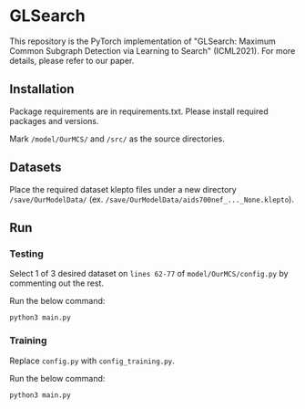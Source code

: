 # GLSearch
This repository is the PyTorch implementation of "GLSearch: Maximum Common Subgraph Detection via Learning to Search" (ICML2021). For more details, please refer to our paper.

## Installation

Package requirements are in requirements.txt. Please install required packages and versions.

Mark `/model/OurMCS/` and `/src/` as the source directories.

## Datasets

Place the required dataset klepto files under a new directory `/save/OurModelData/` (ex. `/save/OurModelData/aids700nef_..._None.klepto`).

## Run

### Testing

Select 1 of 3 desired dataset on `lines 62-77` of `model/OurMCS/config.py` by commenting out the rest.

Run the below command:
```
python3 main.py
```
### Training

Replace `config.py` with `config_training.py`.

Run the below command:
```
python3 main.py
```

